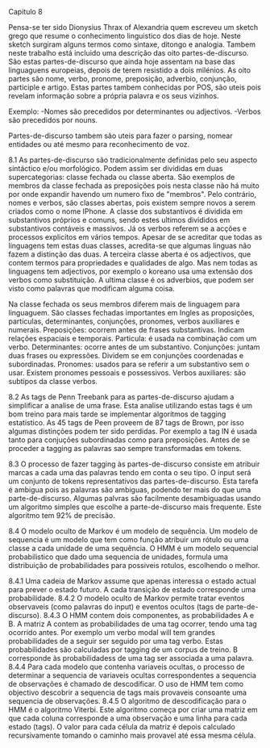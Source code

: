 Capitulo 8

Pensa-se ter sido Dionysius Thrax of Alexandria quem escreveu um sketch grego que resume o conhecimento linguistico dos dias de hoje. Neste sketch surgiram alguns termos como sintaxe, ditongo e analogia. Tambem neste trabalho está incluido uma descrição das oito partes-de-discurso. 
São estas partes-de-discurso que ainda hoje assentam na base das linguaguens europeias, depois de terem resistido a dois milénios. As oito partes são nome, verbo, pronome, preposição, adverbio, conjunção, participle e artigo.
Estas partes tambem conhecidas por POS, são uteis pois revelam informação sobre a própria palavra e os seus vizinhos.

Exemplo:
-Nomes são precedidos por determinantes ou adjectivos.
-Verbos são precedidos por nouns.

Partes-de-discurso tambem são uteis para fazer o parsing, nomear entidades ou até mesmo para reconhecimento de voz.

8.1
As partes-de-discurso são tradicionalmente definidas pelo seu aspecto sintáctico e/ou morfológico. Podem assim ser divididas em duas supercategorias: classe fechada ou classe aberta.
São exemplos de membros da classe fechada as preposições pois nesta classe não há muito por onde expandir havendo um numero fixo de "membros". Pelo contrário, nomes e verbos, são classes abertas, pois existem sempre novos a serem criados como o nome IPhone. 
A classe dos substantivos é dividida em substantivos próprios e comuns, sendo estes ultimos divididos em substantivos contáveis e massivos. Já os verbos referem se a acções e processos explicitos em vários tempos. Apesar de se acreditar que todas as linguagens tem estas duas classes, acredita-se que algumas linguas não fazem a distinção das duas.
A terceira classe aberta é os adjectivos, que contem termos para propriedades e qualidades de algo. Mas nem todas as linguagens tem adjectivos, por exemplo o koreano usa uma extensão dos verbos como substituição.
A ultima classe é os adverbios, que podem ser visto como palavras que modificam alguma coisa.

Na classe fechada os seus membros diferem mais de linguagem para linguaguem. São classes fechadas importantes em Ingles as proposições, particulas, determinantes, conjunções, pronomes, verbos auxiliares e numerais.
Preposições: ocorrem antes de frases substantivas. Indicam relações espaciais e temporais.
Particula: é usada na combinação com um verbo.
Determinantes: ocorre antes de um substantivo. 
Conjunções: juntam duas frases ou expressões. Dividem se em conjunções coordenadas e subordinadas.
Pronomes: usados para se referir a um substantivo sem o usar. Existem pronomes pessoais e possessivos.
Verbos auxiliares: são subtipos da classe verbos.

8.2
As tags de Penn Treebank para as partes-de-discurso ajudam a simplificar a analise de uma frase. Esta analise utilizando estas tags é um bom treino para mais tarde se implementar algoritmos de tagging estatistico. 
As 45 tags de Peen proveem de 87 tags de Brown, por isso algumas distinções podem ter sido perdidas. Por exemplo a tag IN é usada tanto para conjuções subordinadas como para preposições. 
Antes de se proceder a tagging as palavras sao sempre transformadas em tokens.

8.3
O processo de fazer tagging às partes-de-discurso consiste em atribuir marcas a cada uma das palavras tendo em conta o seu tipo. O input será um conjunto de tokens representativos das partes-de-discurso.
Esta tarefa é ambigua pois as palavras são ambiguas, podendo ter mais do que uma parte-de-discurso.
Algumas palvras são facilmente desambiguadas usando um algoritmo simples que escolhe a parte-de-discurso mais frequente. Este algoritmo tem 92% de precisão.

8.4
O modelo oculto de Markov é um modelo de sequência. Um modelo de sequencia é um modelo que tem como função atribuir um rótulo ou uma classe a cada unidade de uma sequência. O HMM é um modelo sequencial probabilistico que dado uma sequencia de unidades, formula uma distribuição de probabilidades para possiveis rotulos, escolhendo o melhor.

8.4.1
Uma cadeia de Markov assume que apenas interessa o estado actual para prever o estado futuro.
A cada transição de estado corresponde uma probabilidade.
8.4.2
O modelo oculto de Markov permite tratar eventos observaveis (como palavras do input) e eventos ocultos (tags de parte-de-discurso).
8.4.3
O HMM contem dois componentes, as probabilidades A e B. A matriz A contem as probabilidades de uma tag ocorrer, tendo uma tag ocorrido antes. Por exemplo um verbo modal will tem grandes probabilidades de a seguir ser seguido por uma tag verbo. Estas probabilidades são calculadas por tagging de um corpus de treino.
B corresponde às probabilidadess de uma tag ser associada a uma palavra.
8.4.4
Para cada modelo que contenha variaveis ocultas, o processo de determinar a sequencia de variaveis ocultas correspondentes a sequencia de observações é chamado de descodificar. O uso de HMM tem como objectivo descobrir a sequencia de tags mais provaveis consoante uma sequencia de observações.
8.4.5
O algoritmo de descodificação para o HMM é o algoritmo Viterbi. Este algoritmo começa por criar uma matriz em que cada coluna corresponde a uma observação e uma linha para cada estado (tags). O valor para cada célula da matriz é depois calculado recursivamente tomando o caminho mais provavel até essa mesma célula.





